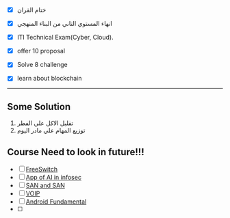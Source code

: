 - [x] ختام القران
- [x] انهاء المستوي التاني من البناء المنهجي
- [x] ITI Technical Exam(Cyber, Cloud).
- [x] offer 10 proposal
- [x] Solve 8 challenge
- [x] learn about blockchain



----
## Some Solution

1. تقليل الاكل علي الفطر
2. توزيع المهام علي مادر اليوم

## Course Need to look in future!!!
- [ ] [FreeSwitch](https://www.youtube.com/watch?v=1IhLA-76l5s&list=PLcrU7LQXdqpezY3jiVuKMQhbd0Brafz1D)
- [ ] [App of AI in infosec](https://academy.hackthebox.com/module/details/292)
- [ ] [SAN and SAN](https://learn.flackbox.com/courses/81445/lectures/5204533)
- [ ] [VOIP](https://sites.google.com/site/ahmedkhalifapage/courses/voice-over-ip)
- [ ] [Android Fundamental](https://academy.hackthebox.com/module/details/195)
- [ ] 